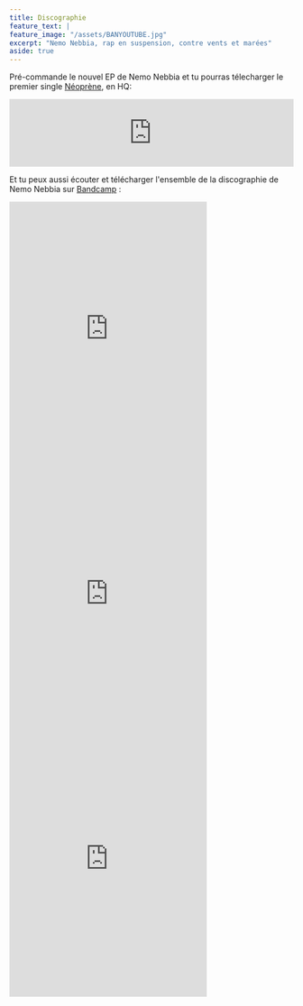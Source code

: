 ```yaml
---
title: Discographie
feature_text: |
feature_image: "/assets/BANYOUTUBE.jpg"
excerpt: "Nemo Nebbia, rap en suspension, contre vents et marées"
aside: true
---
```


<!-- {% include image-gallery.html folder="/uploads/disco/" %} -->

Pré-commande le nouvel EP de Nemo Nebbia et tu pourras télecharger le premier single [Néoprène](https://www.youtube.com/watch?v=mIZC5n86qyk), en HQ: 

<iframe style="border: 0; width: 100%; height: 120px;" src="https://bandcamp.com/EmbeddedPlayer/album=3720406480/size=large/bgcol=ffffff/linkcol=0687f5/tracklist=false/artwork=small/transparent=true/" seamless><a href="https://nemonebbia.bandcamp.com/album/soleil-bleu">Soleil Bleu by Nemo Nebbia</a></iframe>

Et tu peux aussi écouter et télécharger l'ensemble de la discographie de Nemo Nebbia sur [Bandcamp](https://nemonebbia.bandcamp.com) :

<iframe style="border: 0; width: 350px; height: 470px;" src="https://bandcamp.com/EmbeddedPlayer/album=2299354902/size=large/bgcol=ffffff/linkcol=0687f5/tracklist=false/transparent=true/" seamless><a href="https://nemonebbia.bandcamp.com/album/vents-contraires">Vents Contraires by Nemo Nebbia</a></iframe>

<iframe style="border: 0; width: 350px; height: 470px;" src="https://bandcamp.com/EmbeddedPlayer/album=4045969348/size=large/bgcol=ffffff/linkcol=0687f5/tracklist=false/transparent=true/" seamless><a href="https://nemonebbia.bandcamp.com/album/en-direct-du-brouillard">En Direct Du Brouillard by Nemo Nebbia</a></iframe>

<iframe style="border: 0; width: 350px; height: 470px;" src="https://bandcamp.com/EmbeddedPlayer/album=1512296029/size=large/bgcol=ffffff/linkcol=0687f5/tracklist=false/transparent=true/" seamless><a href="https://nemonebbia.bandcamp.com/album/mozaistes">Mozaistes by La Moza</a></iframe>
